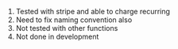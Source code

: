 1. Tested with stripe and able to charge recurring
2. Need to fix naming convention also
3. Not tested with other functions
4. Not done in development